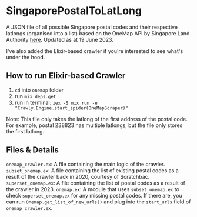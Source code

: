# SingaporePostalToLatLong
A JSON file of all possible Singapore postal codes and their respective latlongs (organised into a list) based on the OneMap API by Singapore Land Authority [here](https://developers.onemap.sg/commonapi/search?searchVal=238823&returnGeom=Y&getAddrDetails=Y&pageNum=1). Updated as at 19 June 2023.

I've also added the Elixir-based crawler if you're interested to see what's under the hood. 

## How to run Elixir-based Crawler
1. `cd` into `onemap` folder
2. run `mix deps.get`
3. run in terminal: `iex -S mix run -e "Crawly.Engine.start_spider(OneMapScraper)"`

Note: This file only takes the latlong of the first address of the postal code. For example, postal 238823 has multiple latlongs, but the file only stores the first latlong.

## Files & Details
`onemap_crawler.ex`: A file containing the main logic of the crawler.
`subset_onemap.ex`: A file containing the list of existing postal codes as a result of the crawler back in 2020, courtesy of Scratchbac.
`superset_onemap.ex`: A file containing the list of postal codes as a result of the crawler in 2023.
`onemap.ex`: A module that uses `subset_onemap.ex` to check `superset_onemap.ex` for any missing postal codes. If there are, you can run `Onemap.get_list_of_new_urls()` and plug into the `start_urls` field of `onemap_crawler.ex`. 
